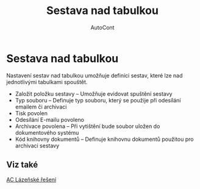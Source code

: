 ﻿---
    title: "Sestava nad tabulkou"
    author: AutoCont
    ms.date: 04/30/2018
    ms.topic: article
    ms.prod: dynamics-nav-2017
    ms.contentlocale: cs-cz
    ms.lasthandoff: 04/30/2018
---

# Sestava nad tabulkou
Nastavení sestav nad tabulkou umožňuje definici sestav, které lze nad jednotlivými tabulkami spouštět. 
-	Založit položku sestavy – Umožňuje evidovat spuštění sestavy
-	Typ souboru – Definuje typ souboru, který se použije při odesílání emailem či archivaci
-	Tisk povolen
-	Odesílání E-mailu povoleno
-	Archivace povolena – Při vytištění bude soubor uložen do dokumentového systému
-	Kód knihovny dokumentů – Definuje knihovnu dokumentů použitou pro archivaci sestavy 

## <a name="see-also"></a>Viz také
[AC Lázeňské řešení](ac-spa-solution.md)